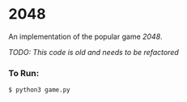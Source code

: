 # 2048
An implementation of the popular game _2048_.

_TODO: This code is old and needs to be refactored_

### To Run:

```shell
$ python3 game.py
```
